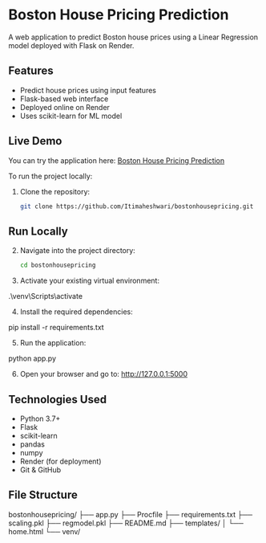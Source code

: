 # Boston House Pricing Prediction

 A web application to predict Boston house prices using a Linear Regression model deployed with Flask on Render.

## Features

- Predict house prices using input features
- Flask-based web interface
- Deployed online on Render
- Uses scikit-learn for ML model

## Live Demo

You can try the application here: [Boston House Pricing Prediction](https://bostonhousepricing-7ntv.onrender.com)

To run the project locally:

1. Clone the repository:
   ```bash
   git clone https://github.com/Itimaheshwari/bostonhousepricing.git

## Run Locally

2. Navigate into the project directory:
   ```bash
   cd bostonhousepricing
    ```

3. Activate your existing virtual environment:

.\venv\Scripts\activate

4. Install the required dependencies:

pip install -r requirements.txt

5. Run the application:

python app.py

6. Open your browser and go to: http://127.0.0.1:5000


## Technologies Used

- Python 3.7+
- Flask
- scikit-learn
- pandas
- numpy
- Render (for deployment)
- Git & GitHub

## File Structure

bostonhousepricing/
├── app.py
├── Procfile
├── requirements.txt
├── scaling.pkl
├── regmodel.pkl
├── README.md
├── templates/
│   └── home.html
└── venv/

